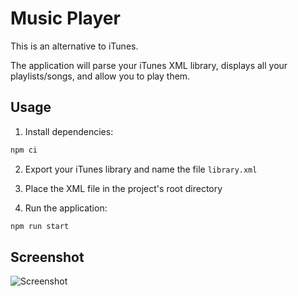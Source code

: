 # Music Player

This is an alternative to iTunes.

The application will parse your iTunes XML library, displays all your playlists/songs, and allow you to play them.

## Usage

1. Install dependencies:
```bash
npm ci
```

2. Export your iTunes library and name the file `library.xml`

3. Place the XML file in the project's root directory

4. Run the application:
```bash
npm run start
```

## Screenshot

![Screenshot](https://i.imgur.com/7eH3ePs.png)

